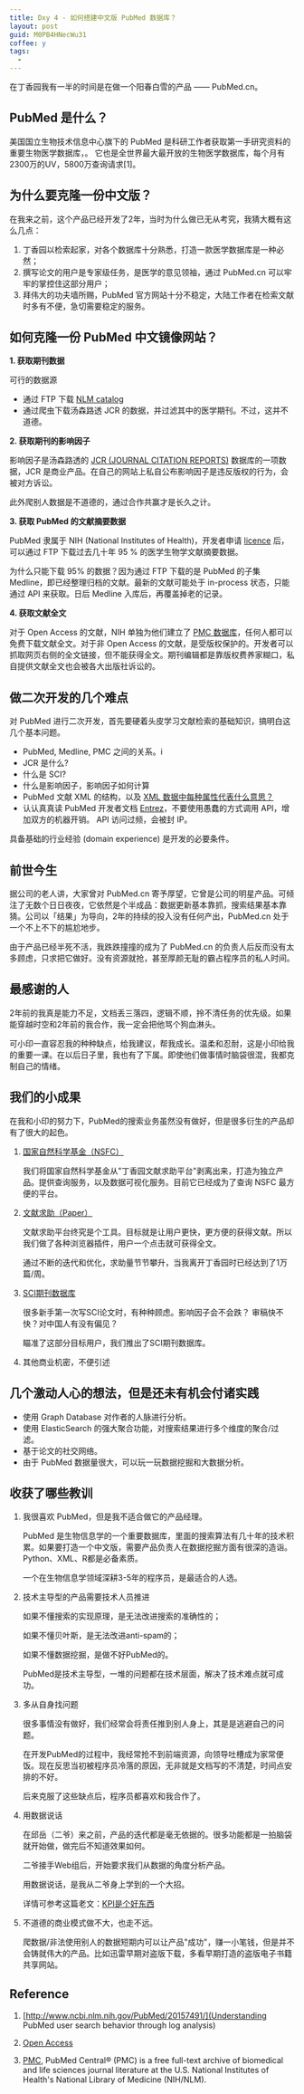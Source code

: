 ```yaml
---
title: Dxy 4 - 如何搭建中文版 PubMed 数据库？
layout: post
guid: M0PB4HNecWu31
coffee: y
tags:
  - 
---
```


在丁香园我有一半的时间是在做一个阳春白雪的产品 —— PubMed.cn。

## PubMed 是什么？

美国国立生物技术信息中心旗下的 PubMed 是科研工作者获取第一手研究资料的重要生物医学数据库，。
它也是全世界最大最开放的生物医学数据库，每个月有2300万的UV，5800万查询请求[1]。


## 为什么要克隆一份中文版？

在我来之前，这个产品已经开发了2年，当时为什么做已无从考究，我猜大概有这么几点：

1. 丁香园以检索起家，对各个数据库十分熟悉，打造一款医学数据库是一种必然；
2. 撰写论文的用户是专家级任务，是医学的意见领袖，通过 PubMed.cn 可以牢牢的掌控住这部分用户；
3. 拜伟大的功夫墙所赐，PubMed 官方网站十分不稳定，大陆工作者在检索文献时多有不便，急切需要稳定的服务。

## 如何克隆一份 PubMed 中文镜像网站？

**1. 获取期刊数据**

可行的数据源

- 通过 FTP 下载 [NLM catalog](https://www.ncbi.nlm.nih.gov/nlmcatalog)
- 通过爬虫下载汤森路透 JCR 的数据，并过滤其中的医学期刊。不过，这并不道德。

**2. 获取期刊的影响因子**

影响因子是汤森路透的 [JCR (JOURNAL CITATION REPORTS)](https://jcr.incites.thomsonreuters.com) 数据库的一项数据，JCR 是商业产品。在自己的网站上私自公布影响因子是违反版权的行为，会被对方诉讼。

此外爬别人数据是不道德的，通过合作共赢才是长久之计。

**3. 获取 PubMed 的文献摘要数据**

PubMed 隶属于 NIH (National Institutes of Health)，开发者申请 [licence](https://www.nlm.nih.gov/databases/download/PubMed_medline.html) 后，可以通过 FTP 下载过去几十年 95 % 的医学生物学文献摘要数据。

为什么只能下载 95% 的数据？因为通过 FTP 下载的是 PubMed 的子集 Medline，即已经整理归档的文献。最新的文献可能处于  in-process 状态，只能通过 API 来获取。日后 Medline 入库后，再覆盖掉老的记录。

**4. 获取文献全文**

对于 Open Access 的文献，NIH 单独为他们建立了 [PMC 数据库](https://www.ncbi.nlm.nih.gov/pmc/)，任何人都可以免费下载文献全文。对于非 Open Access 的文献，是受版权保护的。开发者可以抓取网页右侧的全文链接，但不能获得全文。期刊编辑都是靠版权费养家糊口，私自提供文献全文也会被各大出版社诉讼的。

## 做二次开发的几个难点

对 PubMed 进行二次开发，首先要硬着头皮学习文献检索的基础知识，搞明白这几个基本问题。

- PubMed, Medline, PMC 之间的关系。i
- JCR 是什么?
- 什么是 SCI?
- 什么是影响因子，影响因子如何计算
- PubMed 文献 XML 的结构，以及 [XML 数据中每种属性代表什么意思？](https://www.nlm.nih.gov/bsd/mms/medlineelements.html)
- 认认真真读 PubMed 开发者文档 [Entrez](http://www.ncbi.nlm.nih.gov/books/NBK3837/)，不要使用愚蠢的方式调用 API，增加双方的机器开销。 API 访问过频，会被封 IP。

具备基础的行业经验 (domain experience) 是开发的必要条件。

## 前世今生

据公司的老人讲，大家曾对 PubMed.cn 寄予厚望，它曾是公司的明星产品。可倾注了无数个日日夜夜，它依然是个半成品：数据更新基本靠抓，搜索结果基本靠猜。公司以「结果」为导向，2年的持续的投入没有任何产出，PubMed.cn 处于一个不上不下的尴尬地步。

由于产品已经半死不活，我跌跌撞撞的成为了 PubMed.cn 的负责人后反而没有太多顾虑，只求把它做好。没有资源就抢，甚至厚颜无耻的霸占程序员的私人时间。

## 最感谢的人

2年前的我真是能力不足，文档丢三落四，逻辑不顺，拎不清任务的优先级。如果能穿越时空和2年前的我合作，我一定会把他骂个狗血淋头。

可小印一直容忍我的种种缺点，给我建议，帮我成长。温柔和忍耐，这是小印给我的重要一课。在以后日子里，我也有了下属。即使他们做事情时脑袋很混，我都克制自己的情绪。

## 我们的小成果

在我和小印的努力下，PubMed的搜索业务虽然没有做好，但是很多衍生的产品却有了很大的起色。

1. [国家自然科学基金（NSFC）](http://nsfc.PubMed.cn)

	我们将国家自然科学基金从"丁香园文献求助平台"剥离出来，打造为独立产品。提供查询服务，以及数据可视化服务。目前它已经成为了查询 NSFC 最方便的平台。
	
2. [文献求助（Paper）](http://paper.PubMed.cn)

	文献求助平台终究是个工具。目标就是让用户更快，更方便的获得文献。所以我们做了各种浏览器插件，用户一个点击就可获得全文。
	
	通过不断的迭代和优化，求助量节节攀升，当我离开丁香园时已经达到了1万篇/周。

3. [SCI期刊数据库](http://journal.PubMed.cn)

	很多新手第一次写SCI论文时，有种种顾虑。影响因子会不会跌？ 审稿快不快？对中国人有没有偏见？
	
	瞄准了这部分目标用户，我们推出了SCI期刊数据库。
	
4. 其他商业机密，不便引述

## 几个激动人心的想法，但是还未有机会付诸实践

- 使用 Graph Database 对作者的人脉进行分析。
- 使用 ElasticSearch 的强大聚合功能，对搜索结果进行多个维度的聚合/过滤。
- 基于论文的社交网络。
- 由于 PubMed 数据量很大，可以玩一玩数据挖掘和大数据分析。

## 收获了哪些教训

1. 我很喜欢 PubMed，但是我不适合做它的产品经理。

	PubMed 是生物信息学的一个重要数据库，里面的搜索算法有几十年的技术积累。如果要打造一个中文版，需要产品负责人在数据挖掘方面有很深的造诣。Python、XML、R都是必备素质。

	一个在生物信息学领域深耕3-5年的程序员，是最适合的人选。


2. 技术主导型的产品需要技术人员推进

	如果不懂搜索的实现原理，是无法改进搜索的准确性的；
	
	如果不懂贝叶斯，是无法改进anti-spam的；
	
	如果不懂数据挖掘，是做不好PubMed的。
	
	PubMed是技术主导型，一堆的问题都在技术层面，解决了技术难点就可成功。
	

3. 多从自身找问题

	很多事情没有做好，我们经常会将责任推到别人身上，其是是逃避自己的问题。
	
	在开发PubMed的过程中，我经常抢不到前端资源，向领导吐槽成为家常便饭。现在反思当初被程序员冷落的原因，无非就是文档写的不清楚，时间点安排的不好。
	
	后来克服了这些缺点后，程序员都喜欢和我合作了。

	
4. 用数据说话

	在邱岳（二爷）来之前，产品的迭代都是毫无依据的。很多功能都是一拍脑袋就开始做，做完后不知道效果如何。
	
	二爷接手Web组后，开始要求我们从数据的角度分析产品。
	
	用数据说话，是我从二爷身上学到的一个大招。
	
	详情可参考这篇老文：[KPI是个好东西](/kpi.html)
	
5. 不道德的商业模式做不大，也走不远。

	爬数据/非法使用别人的数据短期内可以让产品"成功"，赚一小笔钱，但是并不会铸就伟大的产品。比如迅雷早期对盗版下载，多看早期打造的盗版电子书籍共享网站。

## Reference

1. [http://www.ncbi.nlm.nih.gov/PubMed/20157491/](Understanding PubMed user search behavior through log analysis)

2. [Open Access](https://en.wikipedia.org/wiki/Open_access)

3. [PMC](https://www.ncbi.nlm.nih.gov/pmc/), PubMed Central® (PMC) is a free full-text archive of biomedical and life sciences journal literature at the U.S. National Institutes of Health's National Library of Medicine (NIH/NLM).
	
